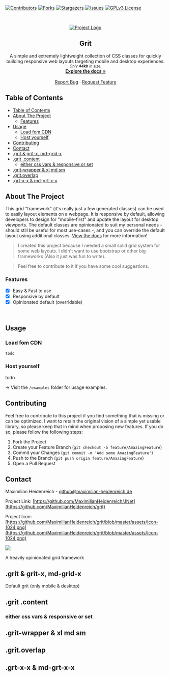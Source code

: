 <!-- PROJECT SHIELDS -->
<!--
*** I'm using markdown "reference style" links for readability.
*** Reference links are enclosed in brackets [ ] instead of parentheses ( ).
*** See the bottom of this document for the declaration of the reference variables
*** for contributors-url, forks-url, etc. This is an optional, concise syntax you may use.
*** https://www.markdownguide.org/basic-syntax/#reference-style-links
-->

[![Contributors][contributors-shield]][contributors-url]
[![Forks][forks-shield]][forks-url]
[![Stargazers][stars-shield]][stars-url]
[![Issues][issues-shield]][issues-url]
[![GPLv3 License][license-shield]][license-url]

<!-- MARKDOWN LINKS & IMAGES -->
<!-- https://www.markdownguide.org/basic-syntax/#reference-style-links -->

[contributors-shield]: https://img.shields.io/github/contributors/MaximilianHeidenreich/grit.svg?style=flat-square
[contributors-url]: https://github.com/MaximilianHeidenreich/grit/graphs/contributors
[forks-shield]: https://img.shields.io/github/forks/MaximilianHeidenreich/grit?style=flat-square
[forks-url]: https://github.com/MaximilianHeidenreich/grit/network
[stars-shield]: https://img.shields.io/github/stars/MaximilianHeidenreich/grit?style=flat-square
[stars-url]: https://github.com/MaximilianHeidenreich/grit/stargazers
[issues-shield]: https://img.shields.io/github/issues/MaximilianHeidenreich/grit?style=flat-square
[issues-url]: https://github.com/MaximilianHeidenreich/grit/issues
[license-shield]: https://img.shields.io/github/license/MaximilianHeidenreich/grit?style=flat-square
[license-url]: https://github.com/MaximilianHeidenreich/grit/blob/master/LICENSE

<!-- PROJECT HEADER -->
<br />
<p align="center">
  <a href="https://github.com/MaximilianHeidenreich/grit">
    <img src="https://github.com/MaximilianHeidenreich/grit/blob/master/assets/Icon-128.png?raw=true" alt="Project Logo" >
  </a>

<h2 align="center">Grit</h2>

  <p align="center">
    A simple and extremely lightweight collection of CSS classes for quickly building responsive web layouts targeting mobile and desktop experiences.
    <br>
    <small><i>Only <strong>44kb</strong> in size.</i></small>
    <br />
    <a href="#"><strong>Explore the docs »</strong></a>
    <br />
    <br />
    <a href="https://github.com/MaximilianHeidenreich/grit/issues">Report Bug</a>
    ·
    <a href="https://github.com/MaximilianHeidenreich/grit/issues">Request Feature</a>
  </p>
</p>

<!-- TABLE OF CONTENTS -->

## Table of Contents

- [Table of Contents](#table-of-contents)
- [About The Project](#about-the-project)
  - [Features](#features)
- [Usage](#usage)
  - [Load fom CDN](#load-fom-cdn)
  - [Host yourself](#host-yourself)
- [Contributing](#contributing)
- [Contact](#contact)
- [.grit & grit-x, md-grid-x](#grit--grit-x-md-grid-x)
- [.grit .content](#grit-content)
  - [either css vars & responsive or set](#either-css-vars--responsive-or-set)
- [.grit-wrapper & xl md sm](#grit-wrapper--xl-md-sm)
- [.grit.overlap](#gritoverlap)
- [.grt-x-x & md-grt-x-x](#grt-x-x--md-grt-x-x)

<!-- ABOUT THE PROJECT -->

## About The Project

This grid "framework" (it's really just a few generated classes) can be used to easily layout elements on a webpage. It is responsive by default, allowing developers to design for "mobile-first" and update the layout for desktop viewports. The default classes are opinionated to suit my personal needs - should still be useful for most use-cases -, and you can override the default layout using additional classes.
<a href="/">View the docs</a> for more information!

> I created this project because I needed a small solid grid system for some web layouts. I didn't want to use bootstrap or other big frameworks (Also it just was fun to write).

> Feel free to contribute to it if you have some cool suggestions.

### Features

-   [x] Easy & Fast to use
-   [x] Responsive by default
-   [x] Opinionated default (overridable)

<br>

<!-- USAGE -->

## Usage

### Load fom CDN

```xml
todo
```

### Host yourself

todo

-> Visit the `/examples` folder for usage examples.

<!-- CONTRIBUTING -->

## Contributing

Feel free to contribute to this project if you find something that is missing or can be optimized.
I want to retain the original vision of a simple yet usable library, so please keep that in mind when proposing new features.
If you do so, please follow the following steps:

1. Fork the Project
2. Create your Feature Branch (`git checkout -b feature/AmazingFeature`)
3. Commit your Changes (`git commit -m 'Add some AmazingFeature'`)
4. Push to the Branch (`git push origin feature/AmazingFeature`)
5. Open a Pull Request

<!-- CONTACT -->

## Contact

Maximilian Heidenreich - github@maximilian-heidenreich.de

Project Link: [https://github.com/MaximilianHeidenreich/JNet](https://github.com/MaximilianHeidenreich/grit)

Project Icon: [https://github.com/MaximilianHeidenreich/grit/blob/master/assets/Icon-1024.png](https://github.com/MaximilianHeidenreich/grit/blob/master/assets/Icon-1024.png)

<a href="https://www.buymeacoffee.com/maximili"><img src="https://img.buymeacoffee.com/button-api/?text=Buy me a coffee&emoji=&slug=maximili&button_colour=5F7FFF&font_colour=ffffff&font_family=Cookie&outline_colour=000000&coffee_colour=FFDD00"></a>

A heavily opinionated grid framework

## .grit & grit-x, md-grid-x

Default grit (only mobile & desktop)

## .grit .content

### either css vars & responsive or set

## .grit-wrapper & xl md sm

## .grit.overlap

## .grt-x-x & md-grt-x-x
